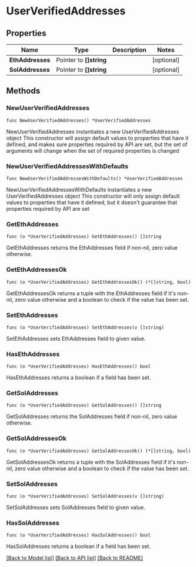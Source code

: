 # UserVerifiedAddresses

## Properties

Name | Type | Description | Notes
------------ | ------------- | ------------- | -------------
**EthAddresses** | Pointer to **[]string** |  | [optional] 
**SolAddresses** | Pointer to **[]string** |  | [optional] 

## Methods

### NewUserVerifiedAddresses

`func NewUserVerifiedAddresses() *UserVerifiedAddresses`

NewUserVerifiedAddresses instantiates a new UserVerifiedAddresses object
This constructor will assign default values to properties that have it defined,
and makes sure properties required by API are set, but the set of arguments
will change when the set of required properties is changed

### NewUserVerifiedAddressesWithDefaults

`func NewUserVerifiedAddressesWithDefaults() *UserVerifiedAddresses`

NewUserVerifiedAddressesWithDefaults instantiates a new UserVerifiedAddresses object
This constructor will only assign default values to properties that have it defined,
but it doesn't guarantee that properties required by API are set

### GetEthAddresses

`func (o *UserVerifiedAddresses) GetEthAddresses() []string`

GetEthAddresses returns the EthAddresses field if non-nil, zero value otherwise.

### GetEthAddressesOk

`func (o *UserVerifiedAddresses) GetEthAddressesOk() (*[]string, bool)`

GetEthAddressesOk returns a tuple with the EthAddresses field if it's non-nil, zero value otherwise
and a boolean to check if the value has been set.

### SetEthAddresses

`func (o *UserVerifiedAddresses) SetEthAddresses(v []string)`

SetEthAddresses sets EthAddresses field to given value.

### HasEthAddresses

`func (o *UserVerifiedAddresses) HasEthAddresses() bool`

HasEthAddresses returns a boolean if a field has been set.

### GetSolAddresses

`func (o *UserVerifiedAddresses) GetSolAddresses() []string`

GetSolAddresses returns the SolAddresses field if non-nil, zero value otherwise.

### GetSolAddressesOk

`func (o *UserVerifiedAddresses) GetSolAddressesOk() (*[]string, bool)`

GetSolAddressesOk returns a tuple with the SolAddresses field if it's non-nil, zero value otherwise
and a boolean to check if the value has been set.

### SetSolAddresses

`func (o *UserVerifiedAddresses) SetSolAddresses(v []string)`

SetSolAddresses sets SolAddresses field to given value.

### HasSolAddresses

`func (o *UserVerifiedAddresses) HasSolAddresses() bool`

HasSolAddresses returns a boolean if a field has been set.


[[Back to Model list]](../README.md#documentation-for-models) [[Back to API list]](../README.md#documentation-for-api-endpoints) [[Back to README]](../README.md)


